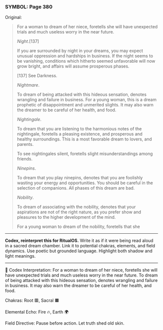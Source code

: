 ### SYMBOL: Page 380

Original:
> For a woman to dream of her niece, foretells she will have unexpected
> trials and much useless worry in the near future.
> 
> 
> _Night_.[137]
> 
> 
> If you are surrounded by night in your dreams, you may expect unusual
> oppression and hardships in business. If the night seems to be vanishing,
> conditions which hitherto seemed unfavorable will now grow bright,
> and affairs will assume prosperous phases.
> 
> 
> 
> [137] See Darkness.
> 
> 
> _Nightmare_.
> 
> 
> To dream of being attacked with this hideous sensation,
> denotes wrangling and failure in business. For a young woman,
> this is a dream prophetic of disappointment and unmerited slights.
> It may also warn the dreamer to be careful of her health, and food.
> 
> 
> _Nightingale_.
> 
> 
> To dream that you are listening to the harmonious notes of the nightingale,
> foretells a pleasing existence, and prosperous and healthy surroundings.
> This is a most favorable dream to lovers, and parents.
> 
> 
> To see nightingales silent, foretells slight misunderstandings among friends.
> 
> 
> _Ninepins_.
> 
> 
> To dream that you play ninepins, denotes that you
> are foolishly wasting your energy and opportunities.
> You should be careful in the selection of companions.
> All phases of this dream are bad.
> 
> 
> _Nobility_.
> 
> 
> To dream of associating with the nobility, denotes that your aspirations
> are not of the right nature, as you prefer show and pleasures to the higher
> development of the mind.
> 
> 
> For a young woman to dream of the nobility, foretells that she

---

**Codex, reinterpret this for RitualOS.**
Write it as if it were being read aloud in a sacred dream chamber.
Link it to potential chakras, elements, and field dynamics.
Use poetic but grounded language.
Highlight both shadow and light meanings.

---

🔁 Codex Interpretation:
For a woman to dream of her niece, foretells she will have unexpected trials and much useless worry in the near future. To dream of being attacked with this hideous sensation, denotes wrangling and failure in business. It may also warn the dreamer to be careful of her health, and food.

Chakras: Root 🟥, Sacral 🟧

Elemental Echo: Fire 🔥, Earth 🌍

Field Directive: Pause before action. Let truth shed old skin.
